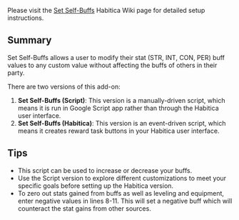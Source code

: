Please visit the [Set Self-Buffs](https://habitica.fandom.com/wiki/Set_Self-Buffs) Habitica Wiki page for detailed setup instructions.

## Summary

Set Self-Buffs allows a user to modify their stat (STR, INT, CON, PER) buff values to any custom value without affecting the buffs of others in their party.

There are two versions of this add-on:

1. **Set Self-Buffs (Script)**: This version is a manually-driven script, which means it is run in Google Script app rather than through the Habitica user interface.
2. **Set Self-Buffs (Habitica)**: This version is an event-driven script, which means it creates reward task buttons in your Habitica user interface.

## Tips

- This script can be used to increase or decrease your buffs.
- Use the Script version to explore different customizations to meet your specific goals before setting up the Habitica version.
- To zero out stats gained from buffs as well as leveling and equipment, enter negative values in lines 8-11. This will set a negative buff which will counteract the stat gains from other sources.
